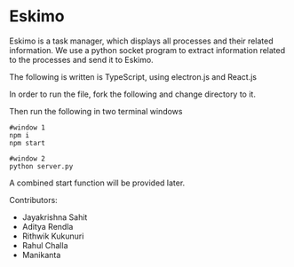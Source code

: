 # Eskimo
Eskimo is a task manager, which displays all processes and their related information. We use a python socket program to extract information related to the processes and send it to Eskimo. 

The following is written is TypeScript, using electron.js and React.js

In order to run the file, fork the following and change directory to it.

Then run the following in two terminal windows

```
#window 1
npm i
npm start

#window 2
python server.py
```

A combined start function will be provided later.


Contributors:
- Jayakrishna Sahit
- Aditya Rendla
- Rithwik Kukunuri
- Rahul Challa
- Manikanta

